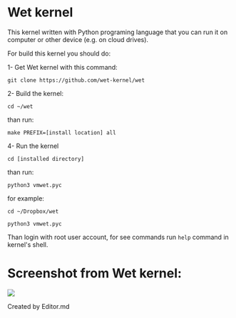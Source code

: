 # Wet kernel

This kernel written with Python programing language that you can run it on computer or other device (e.g. on cloud drives).

For build this kernel you should do:

1- Get Wet kernel with this command:

`git clone https://github.com/wet-kernel/wet`

2- Build the kernel:

`cd ~/wet`

 than run:

`make PREFIX=[install location] all`

4- Run the kernel

`cd [installed directory]`

than run:

`python3 vmwet.pyc`

for example:

`cd ~/Dropbox/wet`

`python3 vmwet.pyc`

Than login with root user account, for see commands run `help` command in kernel's shell.

 # Screenshot from Wet kernel:
![](https://github.com/wet-kernel/wet/blob/master/screenshot.png)


Created by Editor.md

